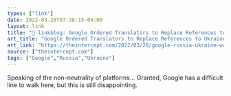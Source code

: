 ```yaml
---
types: ["link"]
date: 2022-03-28T07:38:15-04:00
layout: link
title: "🔗 linkblog: Google Ordered Translators to Replace References to Ukraine “War”'"
art_title: "Google Ordered Translators to Replace References to Ukraine “War”"
art_link: "https://theintercept.com/2022/03/28/google-russia-ukraine-war-censorship/"
source: ["theintercept.com"]
tags: ["Google","Russia","Ukraine"]
---
```

Speaking of the non-neutrality of platforms... Granted, Google has a difficult line to walk here, but this is still disappointing.
